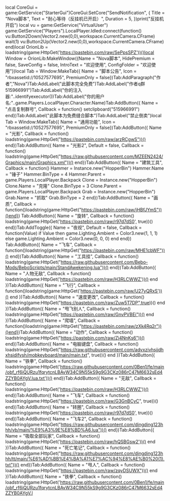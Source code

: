 local CoreGui = game:GetService("StarterGui")CoreGui:SetCore("SendNotification", {    Title = "Nova脚本",    Text = "耐心等待（反挂机已开启）",    Duration = 5, })print("反挂机开启")		local vu = game:GetService("VirtualUser")		game:GetService("Players").LocalPlayer.Idled:connect(function()		   vu:Button2Down(Vector2.new(0,0),workspace.CurrentCamera.CFrame)		   wait(1)		   vu:Button2Up(Vector2.new(0,0),workspace.CurrentCamera.CFrame)		end)local OrionLib = loadstring(game:HttpGet('https://pastebin.com/raw/SePpsSPZ'))()local Window = OrionLib:MakeWindow({Name = "Nova脚本", HidePremium = false, SaveConfig = false, IntroText = "欢迎使用", ConfigFolder = "欢迎使用"})local Tab = Window:MakeTab({    Name = "脚本公告",    Icon = "rbxassetid://10527577695",    PremiumOnly = false})Tab:AddParagraph("作者","Nova")Tab:AddLabel("此脚本完全免费")Tab:AddLabel("作者q群515966991")Tab:AddLabel("你的注入器:"..identifyexecutor())Tab:AddLabel("你的用户名:"..game.Players.LocalPlayer.Character.Name)Tab:AddButton({   Name = "点击复制群号",   Callback = function()    setclipboard("515966991")   end})Tab:AddLabel("此脚本为免费缝合脚本")Tab:AddLabel("禁止倒卖")local Tab = Window:MakeTab({	Name = "通用功能",	Icon = "rbxassetid://10527577695",	PremiumOnly = false})Tab:AddButton({  Name = "光影",  Callback = function()    loadstring(game:HttpGet("https://pastebin.com/raw/arzRCgwS"))()  end})Tab:AddButton({  Name = "光影2",  Default = false,  Callback = function()    loadstring(game:HttpGet("https://raw.githubusercontent.com/MZEEN2424/Graphics/main/Graphics.xml"))()  end})Tab:AddButton({	Name = "建筑工具",	Callback = function()		Hammer = Instance.new("HopperBin")		Hammer.Name = "锤子"		Hammer.BinType = 4		Hammer.Parent = game.Players.LocalPlayer.Backpack		Clone = Instance.new("HopperBin")		Clone.Name = "克隆"		Clone.BinType = 3		Clone.Parent = game.Players.LocalPlayer.Backpack		Grab = Instance.new("HopperBin")		Grab.Name = "抓取"		Grab.BinType = 2	end})Tab:AddButton({	Name = "画质",	Callback = function()loadstring(game:HttpGet("https://pastebin.com/raw/jHBfJYmS"))()end})    Tab:AddButton({  Name = "旋转",  Callback = function()    loadstring(game:HttpGet('https://pastebin.com/raw/r97d7dS0', true))()  end})Tab:AddToggle({	Name = "夜视",	Default = false,	Callback = function(Value)		if Value then		    game.Lighting.Ambient = Color3.new(1, 1, 1)		else		    game.Lighting.Ambient = Color3.new(0, 0, 0)		end	end}) Tab:AddButton({	Name = "飞车",	Callback = function()loadstring(game:HttpGet("https://pastebin.com/raw/MHE1cbWF"))()	end})Tab:AddButton({   Name = "工具挂",   Callback = function()    loadstring(game:HttpGet("https://raw.githubusercontent.com/Bebo-Mods/BeboScripts/main/StandAwekening.lua"))()   end})Tab:AddButton({	Name = "人物无敌",	Callback = function()     loadstring(game:HttpGet('https://pastebin.com/raw/H3RLCWWZ'))()	end    })Tab:AddButton({	Name = "飞行",	Callback = function()loadstring(game:HttpGet('https://pastebin.com/raw/U27yQRxS'))()	end })Tab:AddButton({	Name = "速度更改",	Callback = function()     loadstring(game:HttpGet("https://pastebin.com/raw/Zuw5T7DP",true))()	end    })Tab:AddButton({	Name = "甩飞别人",	Callback = function()     loadstring(game:HttpGet("https://pastebin.com/raw/GnvPVBEi"))()  	end    })Tab:AddButton({	Name = "爬墙",	Callback = function()loadstring(game:HttpGet("https://pastebin.com/raw/zXk4Rq2r"))()end})Tab:AddButton({    Name = "动作",    Callback = function()    loadstring(game:HttpGet("https://pastebin.com/raw/Zj4NnKs6"))()    end})Tab:AddButton({	Name = "电脑键盘",	Callback = function()     loadstring(game:HttpGet("https://raw.githubusercontent.com/advxzivhsjjdhxhsidifvsh/mobkeyboard/main/main.txt", true))()  	end    })Tab:AddButton({  Name = "铁拳",  Callback = function()  loadstring(game:HttpGet('https://raw.githubusercontent.com/0Ben1/fe/main/obf_rf6iQURzu1fqrytcnLBAvW34C9N55kS9g9G3CKz086rC47M6632sEd4ZZYB0AYgV.lua.txt'))()  end})Tab:AddButton({  Name = "无敌",  Callback = function()  loadstring(game:HttpGet('https://pastebin.com/raw/H3RLCWWZ'))()  end})Tab:AddButton({     Name = "飞车",  Callback = function()  loadstring(game:HttpGet("https://pastebin.com/raw/G3GnBCyC", true))()  end})Tab:AddButton({   Name = "转圈",   Callback = function()    loadstring(game:HttpGet('https://pastebin.com/raw/r97d7dS0', true))()   end})Tab:AddButton({   Name = "飞车2",   Callback = function()    loadstring(game:HttpGet("https://raw.githubusercontent.com/dingding123hhh/vb/main/%E9%A3%9E%E8%BD%A6.lua"))()   end})Tab:AddButton({	Name = "吸取全部玩家",	Callback = function()     loadstring(game:HttpGet('https://pastebin.com/raw/hQSBGsw2'))()  	end    })Tab:AddButton({  Name = "死亡笔记",  Callback = function()  loadstring(game:HttpGet("https://raw.githubusercontent.com/dingding123hhh/tt/main/%E6%AD%BB%E4%BA%A1%E7%AC%94%E8%AE%B0%20(1).txt"))()  end})Tab:AddButton({  Name = "甩人",  Callback = function()  loadstring(game:HttpGet("https://pastebin.com/raw/zqyDSUWX"))()  end  })Tab:AddButton({  Name = "铁拳",  Callback = function()  	  loadstring(game:HttpGet('https://raw.githubusercontent.com/0Ben1/fe/main/obf_rf6iQURzu1fqrytcnLBAvW34C9N55kS9g9G3CKz086rC47M6632sEd4ZZYB0AYgV.l
